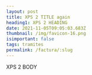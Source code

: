 ```yaml
---
layout: post
title: XPS 2 TITLE again
heading1: XPS 2 HEADING
date: 2021-11-05T09:05:03.683Z
thumbnail: /img/favicon-16.png
isimportant: false
tags: tramites
permalink: /factura/:slug
---
```

XPS 2 BODY